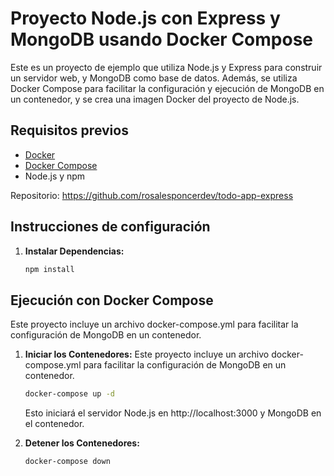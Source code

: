 # Proyecto Node.js con Express y MongoDB usando Docker Compose

Este es un proyecto de ejemplo que utiliza Node.js y Express para construir un servidor web, y MongoDB como base de datos. Además, se utiliza Docker Compose para facilitar la configuración y ejecución de MongoDB en un contenedor, y se crea una imagen Docker del proyecto de Node.js.

## Requisitos previos

-   [Docker](https://www.docker.com/get-started)
-   [Docker Compose](https://docs.docker.com/compose/install/)
-   Node.js y npm

Repositorio: https://github.com/rosalesponcerdev/todo-app-express

## Instrucciones de configuración

1. **Instalar Dependencias:**

    ```bash
    npm install
    ```

## Ejecución con Docker Compose

Este proyecto incluye un archivo docker-compose.yml para facilitar la configuración de MongoDB en un contenedor.

1.  **Iniciar los Contenedores:**
    Este proyecto incluye un archivo docker-compose.yml para facilitar la configuración de MongoDB en un contenedor.

    ```bash
    docker-compose up -d
    ```
    Esto iniciará el servidor Node.js en http://localhost:3000 y MongoDB en el  contenedor.

2.  **Detener los Contenedores:**
    ```bash
    docker-compose down
    ```

